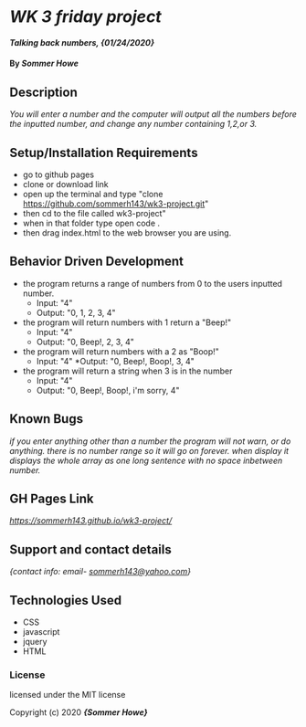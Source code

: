 # _WK 3 friday project_
 
#### _Talking back numbers, {01/24/2020}_
 
#### By _**Sommer Howe**_
 
## Description
 
_You will enter a number and the computer will output all the numbers before the inputted number, and change any number containing 1,2,or 3._
 
## Setup/Installation Requirements
 
* go to github pages
* clone or download link
* open up the terminal and type "clone https://github.com/sommerh143/wk3-project.git"
* then cd to the file called wk3-project"
* when in that folder type open code .
* then drag index.html to the web browser you are using.
 
## Behavior Driven Development
 
* the program returns a range of numbers from 0 to the users inputted number.
  * Input: "4"
  * Output: "0, 1, 2, 3, 4"
* the program will return numbers with 1 return a "Beep!"
  * Input: "4"
  * Output: "0, Beep!, 2, 3, 4"
* the program will return numbers with a 2 as "Boop!"
  * Input: "4"
  *Output: "0, Beep!, Boop!, 3, 4"
* the program will return a string when 3 is in the number
  * Input: "4"
  * Output: "0, Beep!, Boop!, i'm sorry, 4"
  
## Known Bugs
 
_if you enter anything other than a number the program will not warn, or do anything. there is no number range so it will go on forever. when display it displays the whole array as one long sentence with no space inbetween number._
 
## GH Pages Link
_https://sommerh143.github.io/wk3-project/_
 
## Support and contact details
 
_{contact info: email- sommerh143@yahoo.com}_
 
## Technologies Used
 
* CSS
* javascript
* jquery
* HTML

 
### License
 
 licensed under the MIT license
 
Copyright (c) 2020 **_{Sommer Howe}_**
